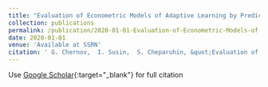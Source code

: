 ```yaml
---
title: "Evaluation of Econometric Models of Adaptive Learning by Predictive Measures"
collection: publications
permalink: /publication/2020-01-01-Evaluation-of-Econometric-Models-of-Adaptive-Learning-by-Predictive-Measures
date: 2020-01-01
venue: 'Available at SSRN'
citation: ' G. Chernov,  I. Susin,  S. Cheparuhin, &quot;Evaluation of Econometric Models of Adaptive Learning by Predictive Measures.&quot; Available at SSRN, 2020.'
---
```

Use [Google Scholar](https://scholar.google.com/scholar?q=Evaluation+of+Econometric+Models+of+Adaptive+Learning+by+Predictive+Measures){:target="_blank"} for full citation